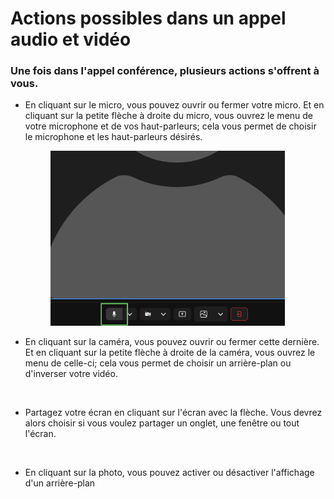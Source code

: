 # Actions possibles dans un appel audio et vidéo

### Une fois dans l'appel conférence, plusieurs actions s'offrent à vous.

- En cliquant sur le micro, vous pouvez ouvrir ou fermer votre micro. Et en cliquant sur la petite flèche à droite du micro, vous ouvrez le menu de votre microphone et de vos haut-parleurs; cela vous permet de choisir le microphone et les haut-parleurs désirés.

    <div align="left"><figure><img src="../../.gitbook/assets/action-possible-dans-un-appel-audio-et-video - Micro.png" alt="" width="375"><figcaption></figcaption></figure></div>

- En cliquant sur la caméra, vous pouvez ouvrir ou fermer cette dernière. Et en cliquant sur la petite flèche à droite de la caméra, vous ouvrez le menu de celle-ci; cela vous permet de choisir un arrière-plan ou d'inverser votre vidéo.

  <div align="left"><figure><img src="../../.gitbook/assets/action-possible-dans-un-appel-audio-et-video - caméra.png" alt="" width="375"><figcaption></figcaption></figure></div>

- Partagez votre écran en cliquant sur l'écran avec la flèche. Vous devrez alors choisir si vous voulez partager un onglet, une fenêtre ou tout l'écran.

    <div align="left"><figure><img src="../../.gitbook/assets/action-possible-dans-un-appel-audio-et-video - Partage décran.png" alt="" width="375"><figcaption></figcaption></figure></div>

- En cliquant sur la photo, vous pouvez activer ou désactiver l'affichage d'un arrière-plan

    <div align="left"><figure><img src="../../.gitbook/assets/action-possible-dans-un-appel-audio-et-video - Mettre un fon d'écran.png" alt="" width="375"><figcaption></figcaption></figure></div>
